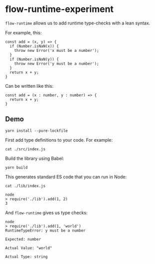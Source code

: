 # flow-runtime-experiment

`flow-runtime` allows us to add runtime type-checks with a lean syntax. 

For example, this: 

```javascript=
const add = (x, y) => {
  if (Number.isNaN(x)) {
    throw new Error('x must be a number');
  }
  if (Number.isNaN(y)) {
    throw new Error('y must be a number');
  }
  return x + y;
}
```

Can be written like this: 

```javascript=
const add = (x : number, y : number) => {
  return x + y;
}
```

## Demo

```bash=
yarn install --pure-lockfile 
```

First add type definitions to your code. For example: 

```bash=
cat ./src/index.js
```

Build the library using Babel: 

```bash=
yarn build
```

This generates standard ES code that you can run in Node: 

```bash=
cat ./lib/index.js

node
> require('./lib').add(1, 2)
3
```

And `flow-runtime` gives us type checks: 

```bash=
node
> require('./lib').add(1, 'world')
RuntimeTypeError: y must be a number

Expected: number

Actual Value: "world"

Actual Type: string
```
